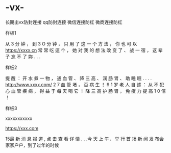 # -vx-
长期出vx防封连接 qq防封连接  微信连接防红 微商连接防红

样板1

从 3 分 钟 ， 到 3 O 分 钟 ， 只 用 了 这 一 个 方 法 ， 你 也 可 以 
https://xxxx.cn
常 常 吃 這 个 ， 她 对 我 的 想 法 改 变 了 、 战 一 宿 ， 这 辈 子 忘 不 了 妳 . . . 


样板2

提 醒 ： 开 水 煮 一 物 ， 通 血 管 、 降 三 高 、 润 肠 胃 、 助 睡 眠 . . . . 
http://www.xxxx.com/
2 7 血 管 堵 ， 百 病 生 ！ 9 1 岁 老 人 自 述 ： 从 不 犯 心 血 管 疾 病 ， 得 益 于 每 天 喝 它 ！ 降 三 高 护 肠 胃 ， 免 疫 力 提 高 1 0 倍 ！ 

样板3

xxxxxxxxxxx

https://xxx.com

15最 新 消 息 报 道 , 点 击 查 看 详 情 .  . .今 天 上 午， 举 行  首 场  新 闻 发 布会家家户户，到了过年的时候
